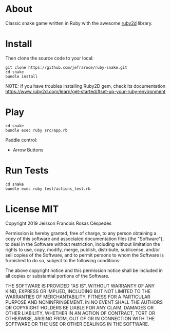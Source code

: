 # About

Classic snake game written in Ruby with the awesome [ruby2d](http://www.ruby2d.com/) library.

# Install

Then clone the source code to your local:

```
git clone https://github.com/jefraroce/ruby-snake.git
cd snake
bundle install
```

NOTE: If you have troubles installing Ruby2D gem, check its documentation https://www.ruby2d.com/learn/get-started/#set-up-your-ruby-environment

# Play

```
cd snake
bundle exec ruby src/app.rb
```

Paddle control:

* Arrow Buttons

# Run Tests

```
cd snake
bundle exec ruby test/actions_test.rb
```

# License MIT

Copyright 2019 Jeisson Francois Rosas Céspedes

Permission is hereby granted, free of charge, to any person obtaining a copy of this software and associated documentation files (the "Software"), to deal in the Software without restriction, including without limitation the rights to use, copy, modify, merge, publish, distribute, sublicense, and/or sell copies of the Software, and to permit persons to whom the Software is furnished to do so, subject to the following conditions:

The above copyright notice and this permission notice shall be included in all copies or substantial portions of the Software.

THE SOFTWARE IS PROVIDED "AS IS", WITHOUT WARRANTY OF ANY KIND, EXPRESS OR IMPLIED, INCLUDING BUT NOT LIMITED TO THE WARRANTIES OF MERCHANTABILITY, FITNESS FOR A PARTICULAR PURPOSE AND NONINFRINGEMENT. IN NO EVENT SHALL THE AUTHORS OR COPYRIGHT HOLDERS BE LIABLE FOR ANY CLAIM, DAMAGES OR OTHER LIABILITY, WHETHER IN AN ACTION OF CONTRACT, TORT OR OTHERWISE, ARISING FROM, OUT OF OR IN CONNECTION WITH THE SOFTWARE OR THE USE OR OTHER DEALINGS IN THE SOFTWARE.